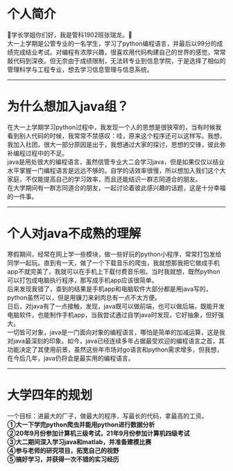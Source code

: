﻿<h1><a id="_0"></a>个人简介</h1>
<p>🔆学长学姐你们好，我是管科1902班张瑞龙。🔆<br>
大一上学期是公管专业的一名学生，学习了python编程语言，并最后以99分的成绩完成结业考试。对编程有浓厚兴趣，很喜欢用代码构建自己的世界的感觉，常常敲代码到深夜。但无奈由于成绩限制，无法转专业到信息学院，于是选择了相似的管理科学与工程专业，想去学习信息管理与信息系统。</p>
<hr>
<h1><a id="java_4"></a>为什么想加入java组？</h1>
<p>在大一上学期学习python过程中，我发现一个人的思想是很狭窄的，当有时候我看到别人代码的时候，我常常不禁感叹：哇，原来这个程序还可以这样写。我想，我加入社团，很大一部分原因是出于，我想通过大家的探讨，思想的交锋，彼此弥补编程过程中的不足。<br>
java是用处很大的编程语言，虽然信管专业大二会学习java，但是如果仅仅以结业水平掌握一门编程语言是远远不够的。自学的话效率很慢，所以想加入我们这个大家庭，不仅能提高自己的学习效率，而且还能结识一群志同道合的朋友。<br>
在大学期间有一群志同道合的朋友，一起讨论着彼此感兴趣的话题，这是十分幸福的一件事。</p>
<hr>
<h1><a id="java_9"></a>个人对java不成熟的理解</h1>
<p>寒假期间，经常在网上学一些模块，做一些好玩的python小程序，常常打包发给同学一起玩。直到有一天，做了一个下载音乐的爬虫，我就想那我把它做成手机app不就完美了，我就可以在手机上下载付费音乐啦。当时我就想，既然python可以打包成电脑执行程序，那写成手机app应该很简单。<br>
后来发现我错了，查到的结果是手机app和电脑软件大部分都是用java写的，python虽然可以，但是用镰刀来剁肉总有一点不太方便。<br>
日后，对java有了一点接触，发现，java既可以做前端，也可以做后端，既能开发电脑软件，也能制作手机app，当我尝试通过自学java时发现，它好抽象，但好强大。<br>
一切皆可对象，java是一门面向对象的编程语言，哪怕是简单的加减运算，这是我对java最深刻的印象。如今，java已经连续多年占据最受欢迎的编程语言之首，其功能决定了其使用前景，虽然这些年市场对go语言和python需求增多，但我想，在今后几年，java仍将会是最实用的编程语言。</p>
<hr>
<h1><a id="_15"></a>大学四年的规划</h1>
<p>一个目标：进最大的厂子，做最大的程序，写最长的代码，拿最高的工资。<br>
<strong>①大一下学完python爬虫并能用python进行数据分析</strong><br>
<strong>②20年9月份参加计算机三级考试，21年9月份参加计算机四级考试</strong><br>
<strong>③大二期间深入学习java和matlab，并准备建模比赛</strong><br>
<strong>④参与老师的研究项目，拓宽自己的视野</strong><br>
<strong>⑤搞好学习，并获得一次不错的实习经历</strong></p>

